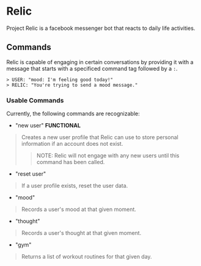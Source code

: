 # Relic
Project Relic is a facebook messenger bot that reacts to daily life activities.

## Commands
Relic is capable of engaging in certain conversations by providing it with a message that starts with a specificed command tag followed by a `:`.
```
> USER: "mood: I'm feeling good today!"
> RELIC: "You're trying to send a mood message."
```
### Usable Commands
Currently, the following commands are recognizable:
- "new user" **FUNCTIONAL**
> Creates a new user profile that Relic can use to store personal information if an account does not exist.
>> NOTE: Relic will not engage with any new users until this command has been called.
- "reset user" 
> If a user profile exists, reset the user data.
- "mood"
> Records a user's mood at that given moment.
- "thought"
> Records a user's thought at that given moment.
- "gym"
> Returns a list of workout routines for that given day.
